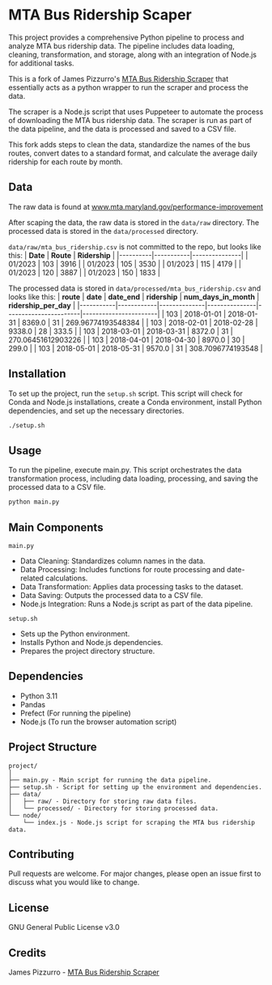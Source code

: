 # MTA Bus Ridership Scaper

This project provides a comprehensive Python pipeline to process and analyze MTA bus ridership data. The pipeline includes data loading, cleaning, transformation, and storage, along with an integration of Node.js for additional tasks.

This is a fork of James Pizzurro's [MTA Bus Ridership Scraper](https://github.com/jamespizzurro/mta-bus-ridership-scraper) that essentially acts as a python wrapper to run the scraper and process the data.

The scraper is a Node.js script that uses Puppeteer to automate the process of downloading the MTA bus ridership data. The scraper is run as part of the data pipeline, and the data is processed and saved to a CSV file.

This fork adds steps to clean the data, standardize the names of the bus routes, convert dates to a standard format, and calculate the average daily ridership for each route by month.

## Data
The raw data is found at www.mta.maryland.gov/performance-improvement

After scaping the data, the raw data is stored in the `data/raw` directory. The processed data is stored in the `data/processed` directory.

`data/raw/mta_bus_ridership.csv` is not committed to the repo, but looks like this:
| **Date** | **Route** | **Ridership** |
|----------|-----------|---------------|
| 01/2023  | 103       | 3916          |
| 01/2023  | 105       | 3530          |
| 01/2023  | 115       | 4179          |
| 01/2023  | 120       | 3887          |
| 01/2023  | 150       | 1833          |

The processed data is stored in `data/processed/mta_bus_ridership.csv` and looks like this:
| **route** | **date**   | **date_end** | **ridership** | **num_days_in_month** | **ridership_per_day** |
|-----------|------------|--------------|---------------|-----------------------|-----------------------|
| 103       | 2018-01-01 | 2018-01-31   | 8369.0        | 31                    | 269.96774193548384    |
| 103       | 2018-02-01 | 2018-02-28   | 9338.0        | 28                    | 333.5                 |
| 103       | 2018-03-01 | 2018-03-31   | 8372.0        | 31                    | 270.06451612903226    |
| 103       | 2018-04-01 | 2018-04-30   | 8970.0        | 30                    | 299.0                 |
| 103       | 2018-05-01 | 2018-05-31   | 9570.0        | 31                    | 308.7096774193548     |

## Installation

To set up the project, run the `setup.sh` script. This script will check for Conda and Node.js installations, create a Conda environment, install Python dependencies, and set up the necessary directories.

```bash
./setup.sh
```

## Usage
To run the pipeline, execute main.py. This script orchestrates the data transformation process, including data loading, processing, and saving the processed data to a CSV file.
```bash
python main.py
```

## Main Components
`main.py`
- Data Cleaning: Standardizes column names in the data.
- Data Processing: Includes functions for route processing and date-related calculations.
- Data Transformation: Applies data processing tasks to the dataset.
- Data Saving: Outputs the processed data to a CSV file.
- Node.js Integration: Runs a Node.js script as part of the data pipeline.

`setup.sh`
- Sets up the Python environment.
- Installs Python and Node.js dependencies.
- Prepares the project directory structure.
## Dependencies
- Python 3.11
- Pandas
- Prefect (For running the pipeline)
- Node.js (To run the browser automation script)

## Project Structure
```
project/
│
├── main.py - Main script for running the data pipeline.
├── setup.sh - Script for setting up the environment and dependencies.
├── data/
│   ├── raw/ - Directory for storing raw data files.
│   └── processed/ - Directory for storing processed data.
└── node/
    └── index.js - Node.js script for scraping the MTA bus ridership data.
```

## Contributing
Pull requests are welcome. For major changes, please open an issue first to discuss what you would like to change.

## License
GNU General Public License v3.0

## Credits
James Pizzurro - [MTA Bus Ridership Scraper](https://github.com/jamespizzurro/mta-bus-ridership-scraper)
